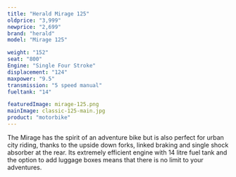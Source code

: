 ```yaml
---
title: "Herald Mirage 125"
oldprice: "3,999"
newprice: "2,699"
brand: "herald"
model: "Mirage 125"

weight: "152"
seat: "800"
Engine: "Single Four Stroke"
displacement: "124"
maxpower: "9.5"
transmission: "5 speed manual"
fueltank: "14"

featuredImage: mirage-125.png
mainImage: classic-125-main.jpg
product: "motorbike"
---
```


The Mirage has the spirit of an adventure bike but is also perfect for urban city riding, thanks to the upside down forks, linked braking and single shock absorber at the rear. Its extremely efficient engine with 14 litre fuel tank and the option to add luggage boxes means that there is no limit to your adventures.